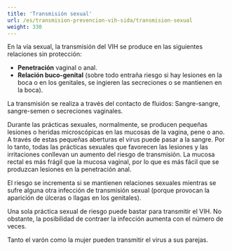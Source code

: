 ```yaml
---
title: 'Transmisión sexual'
url: /es/transmision-prevencion-vih-sida/transmision-sexual
weight: 330
---
```


En la vía sexual, la transmisión del VIH se produce en las siguientes relaciones sin protección:

* **Penetración** vaginal o anal.
* **Relación buco-genital** (sobre todo entraña riesgo si hay lesiones en la boca o en los genitales, se ingieren las secreciones o se mantienen en la boca).

La transmisión se realiza a través del contacto de fluidos: Sangre-sangre, sangre-semen o secreciones vaginales.

Durante las prácticas sexuales, normalmente, se producen pequeñas lesiones o heridas microscópicas en las mucosas de la vagina, pene o ano. A través de estas pequeñas aberturas el virus puede pasar a la sangre. Por lo tanto, todas las prácticas sexuales que favorecen las lesiones y las irritaciones conllevan un aumento del riesgo de transmisión. La mucosa rectal es más frágil que la mucosa vaginal, por lo que es más fácil que se produzcan lesiones en la penetración anal.

El riesgo se incrementa si se mantienen relaciones sexuales mientras se sufre alguna otra infección de transmisión sexual (porque provocan la aparición de úlceras o llagas en los genitales).

Una sola práctica sexual de riesgo puede bastar para transmitir el VIH. No obstante, la posibilidad de contraer la infección aumenta con el número de veces.

Tanto el varón como la mujer pueden transmitir el virus a sus parejas.